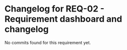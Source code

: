 # Changelog for REQ-02 - Requirement dashboard and changelog

No commits found for this requirement yet.